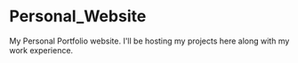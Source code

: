 # Personal_Website
My Personal Portfolio website.
I'll be hosting my projects here along with my work experience.
